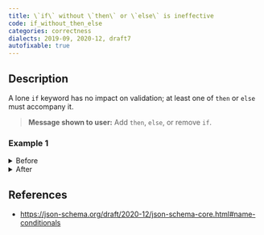 ```yaml
---
title: \`if\` without \`then\` or \`else\` is ineffective
code: if_without_then_else
categories: correctness
dialects: 2019-09, 2020-12, draft7
autofixable: true
---
```


## Description
A lone `if` keyword has no impact on validation; at least one of `then` or `else` must accompany it.

> **Message shown to user:**
> Add `then`, `else`, or remove `if`.

### Example 1
<details><summary>Before</summary>

```json
{
  "if": {
    "properties": {
      "flag": {
        "const": true
      }
    }
  }
}
```
</details>

<details><summary>After</summary>

```json
{
  "if": {
    "properties": {
      "flag": {
        "const": true
      }
    }
  },
  "then": {
    "required": [
      "flag"
    ]
  }
}
```
</details>

## References
* <https://json-schema.org/draft/2020-12/json-schema-core.html#name-conditionals>
